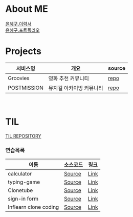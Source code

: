 # About ME
[윤혜구.이력서](https://github.com/une9/une9/blob/1d7a24dc4d9a78d12b6a1d0a8fcaf9fc4313aefa/%EC%9C%A4%ED%98%9C%EA%B5%AC.%EC%9D%B4%EB%A0%A5%EC%84%9C.pdf) <br>
[윤혜구.포트폴리오](https://github.com/une9/une9/blob/f15432400509a47163b79451c5d8bb8cfe88a293/%EC%9C%A4%ED%98%9C%EA%B5%AC.%ED%8F%AC%ED%8A%B8%ED%8F%B4%EB%A6%AC%EC%98%A4.pdf)
<br>

# Projects
| 서비스명 | 개요 | source |
| - | - | - |
| Groovies | 영화 추천 커뮤니티 | [repo](https://github.com/une9/Groovies.git) |
| POSTMISSION | 뮤지컬 아카이빙 커뮤니티 | [repo](https://github.com/post-mission/frontend.git) |
<br>

# TIL
[TIL REPOSITORY](https://github.com/une9/TIL)
<br>


### 연습목록

| 이름 | 소스코드 | 링크 |
| - | - | - |
| calculator | [Source](https://github.com/une9/calculator) | [Link](https://une9.github.io/calculator) |
| typing-game | [Source](https://github.com/une9/typing-game) | [Link](https://une9.github.io/typing-game) |
| Clonetube | [Source](https://github.com/une9/Clonetube) | [Link](https://une9.github.io/Clonetube) |
| sign-in form | [Source](https://github.com/une9/sign-in-form) | [Link](https://une9.github.io/sign-in-form) |
| Inflearn clone coding | [Source](https://github.com/une9/inflearnclonecoding) | [Link](https://une9.github.io/InflearnCloneCoding) |
